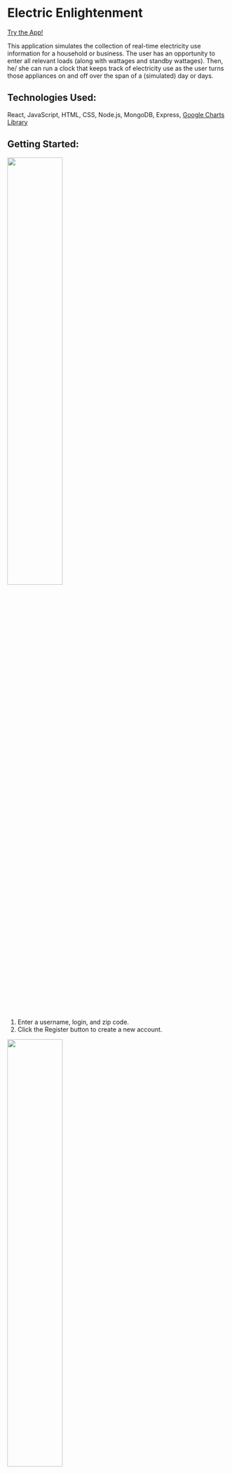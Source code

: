 # Electric Enlightenment

[Try the App!](https://electric-sage.herokuapp.com/)

This application simulates the collection of real-time electricity use information for a household or business. The user has an opportunity to enter all relevant loads (along with wattages and standby wattages). Then, he/ she can run a clock that keeps track of electricity use as the user turns those appliances on and off over the span of a (simulated) day or days. 

## Technologies Used: 

React, JavaScript, HTML, CSS, Node.js, MongoDB, Express, [Google Charts Library](https://maps.googleapis.com/maps/api/geocode/json)

## Getting Started: 

<img src="https://user-images.githubusercontent.com/11179812/128203357-807f0b47-aea1-464a-99ee-c82d55cdae6c.png" width="50%" height="50%" />

1. Enter a username, login, and zip code. 
2. Click the Register button to create a new account.
                                                                                                                                     
<img src="https://user-images.githubusercontent.com/11179812/128204087-65e52e22-7c0e-4a61-ba7d-6dff0ec378da.png" width="50%" height="50%" />

3. The Load List will be populated with your previously-entered loads (NOTE: for the moment, there is a single list of loads that is "shared" by all users. Once I resolve password / auth issues, then your individual load list will save to your account.
4. Use the "Submit New Load" tool to add any new loads prior to the simulation.  
5. To remove a load, click on the red X that appears to the left of each listed load. 
6. Click the Run Simulation Button when your list is complete. 

<img src="https://user-images.githubusercontent.com/11179812/128206092-cd135441-859d-4bc2-8cea-45c274980764.png" width="50%" height="50% />

5. On the Simulation Page you will see the Timer, Total Wattage, and the Load List. Click the red start button to begin the simulation. 
6. Once the Timer has started, turn loads on / off by clicking on them. 
                                                                                                                                     ![Screen Shot 2021-08-04 at 11 16 02 AM]()


<img src="https://user-images.githubusercontent.com/11179812/128206983-422f1b62-213a-4630-a93c-90d0e2896406.png" width="50%" height="50%" />

7. Confirm that all data is correct. If it requires adjustment, you can click the back arrows to go back and revise your numbers. 
8. Once all values are correct, click the "Submit Data" button. 
9. Click the right arrow to go to the Results page. 

<img src="https://user-images.githubusercontent.com/11179812/127502066-34e0b4e0-7a01-47ce-901e-f533de92a994.png" width="50%" height="50%" />

10. The Results page shows a month-by-month assessment of historical solar radiation figures, expected energy output, and the value of that output for a given electricity cost. It also has annual totals at the bottom of the table. 

## Unsolved Problems: 

Under System Information the pull-down menus continue to show their original labels even after a selection has been made, making it difficult for a user to know if his/ her selection has registered. 

![image](https://user-images.githubusercontent.com/11179812/127494604-d101a696-13db-47a4-a75b-4d33cb75b294.png)


## Future Enhancements: 

First, I want to make the aesthetic of the system info data confirmation / entry more in line with that of the NREL page. 

Secondly, I want to adjust the map, which currently bleeds off the screen a bit. I'd also like to change the label to the address entered by the user (currently it says "Location"). 

Currently the user must hit a button on the Submit Data page to validate all data (thus triggering a call to the PVWatts API). This is different to all previous navigation which takes place through the navigation arrows on the right and left side of the screen. A better solution will automatically make the API call when the user clicks the arrow that advances him / her to the Results page, eliminating the need for the button. 

The actual PVWatts app has a nice display at the top of the page that shows all required steps towards the completion of the analysis. In a future version I would like to replicate this. 

![image](https://user-images.githubusercontent.com/11179812/127490311-8860f570-8363-4f93-99c3-30e60f4be933.png)

Similarly, the NREL site's navigation arrows offer information about the destination to which they will take the user. 

![image](https://user-images.githubusercontent.com/11179812/127490704-a0722c53-0459-4d5f-b089-4a4bef3c3ee2.png)

Finally, my site does not tap into NREL's database of retail electricity prices (as does PVWatts). I'd like to add a call to this NREL API, which would offer users an electricity price based on their region. 



